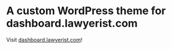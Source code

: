 # A custom WordPress theme for dashboard.lawyerist.com

Visit [dashboard.lawyerist.com](https://dashboard.lawyerist.com)!
